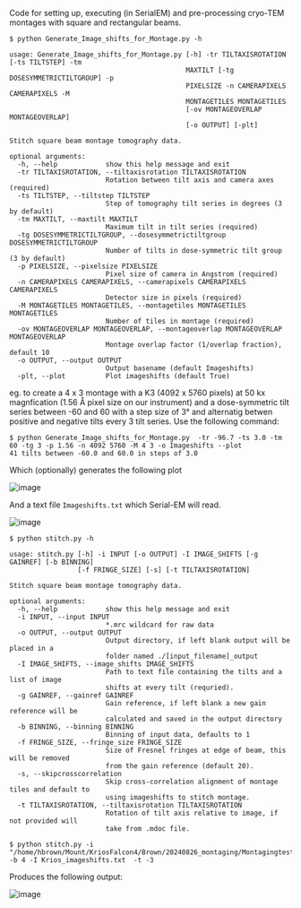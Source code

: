Code for setting up, executing (in SerialEM) and pre-processing cryo-TEM montages with square and rectangular beams.

```
$ python Generate_Image_shifts_for_Montage.py -h

usage: Generate_Image_shifts_for_Montage.py [-h] -tr TILTAXISROTATION [-ts TILTSTEP] -tm
                                            MAXTILT [-tg DOSESYMMETRICTILTGROUP] -p
                                            PIXELSIZE -n CAMERAPIXELS CAMERAPIXELS -M
                                            MONTAGETILES MONTAGETILES
                                            [-ov MONTAGEOVERLAP MONTAGEOVERLAP]
                                            [-o OUTPUT] [-plt]

Stitch square beam montage tomography data.

optional arguments:
  -h, --help            show this help message and exit
  -tr TILTAXISROTATION, --tiltaxisrotation TILTAXISROTATION
                        Rotation between tilt axis and camera axes (required)
  -ts TILTSTEP, --tiltstep TILTSTEP
                        Step of tomography tilt series in degrees (3 by default)
  -tm MAXTILT, --maxtilt MAXTILT
                        Maximum tilt in tilt series (required)
  -tg DOSESYMMETRICTILTGROUP, --dosesymmetrictiltgroup DOSESYMMETRICTILTGROUP
                        Number of tilts in dose-symmetric tilt group (3 by default)
  -p PIXELSIZE, --pixelsize PIXELSIZE
                        Pixel size of camera in Angstrom (required)
  -n CAMERAPIXELS CAMERAPIXELS, --camerapixels CAMERAPIXELS CAMERAPIXELS
                        Detector size in pixels (required)
  -M MONTAGETILES MONTAGETILES, --montagetiles MONTAGETILES MONTAGETILES
                        Number of tiles in montage (required)
  -ov MONTAGEOVERLAP MONTAGEOVERLAP, --montageoverlap MONTAGEOVERLAP MONTAGEOVERLAP
                        Montage overlap factor (1/overlap fraction), default 10
  -o OUTPUT, --output OUTPUT
                        Output basename (default Imageshifts)
  -plt, --plot          Plot imageshifts (default True)

```

eg. to create a 4 x 3 montage with a K3 (4092 x 5760 pixels) at 50 kx magnfication (1.56 Å pixel size on our instrument) and a dose-symmetric tilt series between -60 and 60 with a step size of 3° and alternatig betwen positive and negative tilts every 3 tilt series. Use the following command:

```
$ python Generate_Image_shifts_for_Montage.py  -tr -96.7 -ts 3.0 -tm 60 -tg 3 -p 1.56 -n 4092 5760 -M 4 3 -o Imageshifts --plot
41 tilts between -60.0 and 60.0 in steps of 3.0
```

Which (optionally) generates the following plot

![image](https://github.com/user-attachments/assets/b4e5e8cc-04e5-46b0-974e-74dc991f787d)

And a text file ```Imageshifts.txt``` which Serial-EM will read.



![image](https://github.com/HamishGBrown/Square_beam_montaging/blob/main/SingleMontage.gif)

```
$ python stitch.py -h

usage: stitch.py [-h] -i INPUT [-o OUTPUT] -I IMAGE_SHIFTS [-g GAINREF] [-b BINNING]
                 [-f FRINGE_SIZE] [-s] [-t TILTAXISROTATION]

Stitch square beam montage tomography data.

optional arguments:
  -h, --help            show this help message and exit
  -i INPUT, --input INPUT
                        *.mrc wildcard for raw data
  -o OUTPUT, --output OUTPUT
                        Output directory, if left blank output will be placed in a
                        folder named ./[input_filename]_output
  -I IMAGE_SHIFTS, --image_shifts IMAGE_SHIFTS
                        Path to text file containing the tilts and a list of image
                        shifts at every tilt (requried).
  -g GAINREF, --gainref GAINREF
                        Gain reference, if left blank a new gain reference will be
                        calculated and saved in the output directory
  -b BINNING, --binning BINNING
                        Binning of input data, defaults to 1
  -f FRINGE_SIZE, --fringe_size FRINGE_SIZE
                        Size of Fresnel fringes at edge of beam, this will be removed
                        from the gain reference (default 20).
  -s, --skipcrosscorrelation
                        Skip cross-correlation alignment of montage tiles and default to
                        using imageshifts to stitch montage.
  -t TILTAXISROTATION, --tiltaxisrotation TILTAXISROTATION
                        Rotation of tilt axis relative to image, if not provided will
                        take from .mdoc file.
```

```
$ python stitch.py -i  "/home/hbrown/Mount/KriosFalcon4/Brown/20240826_montaging/Montagingtest1_*.mrc" -b 4 -I Krios_imageshifts.txt  -t -3
```

Produces the following output:

![image](https://github.com/HamishGBrown/Square_beam_montaging/blob/main/tilt_series_preali-1.gif)
